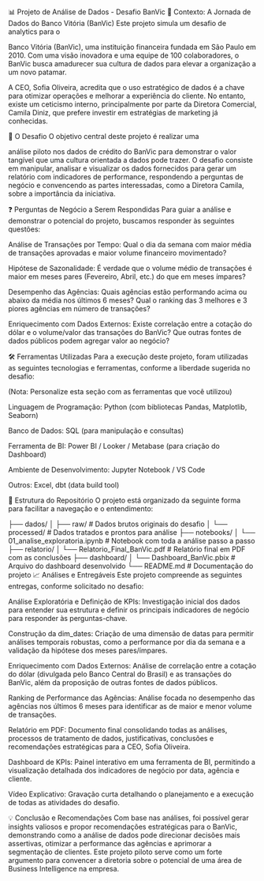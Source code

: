 📊 Projeto de Análise de Dados - Desafio BanVic
🏦 Contexto: A Jornada de Dados do Banco Vitória (BanVic)
Este projeto simula um desafio de analytics para o 

Banco Vitória (BanVic), uma instituição financeira fundada em São Paulo em 2010. Com uma visão inovadora e uma equipe de 100 colaboradores, o BanVic busca amadurecer sua cultura de dados para elevar a organização a um novo patamar.





A CEO, Sofia Oliveira, acredita que o uso estratégico de dados é a chave para otimizar operações e melhorar a experiência do cliente. No entanto, existe um ceticismo interno, principalmente por parte da Diretora Comercial, Camila Diniz, que prefere investir em estratégias de marketing já conhecidas.


🎯 O Desafio
O objetivo central deste projeto é realizar uma 

análise piloto nos dados de crédito do BanVic para demonstrar o valor tangível que uma cultura orientada a dados pode trazer. O desafio consiste em manipular, analisar e visualizar os dados fornecidos para gerar um relatório com indicadores de performance, respondendo a perguntas de negócio e convencendo as partes interessadas, como a Diretora Camila, sobre a importância da iniciativa.





❓ Perguntas de Negócio a Serem Respondidas
Para guiar a análise e demonstrar o potencial do projeto, buscamos responder às seguintes questões:


Análise de Transações por Tempo: Qual o dia da semana com maior média de transações aprovadas e maior volume financeiro movimentado? 


Hipótese de Sazonalidade: É verdade que o volume médio de transações é maior em meses pares (Fevereiro, Abril, etc.) do que em meses ímpares? 

Desempenho das Agências: Quais agências estão performando acima ou abaixo da média nos últimos 6 meses? Qual o ranking das 3 melhores e 3 piores agências em número de transações? 




Enriquecimento com Dados Externos: Existe correlação entre a cotação do dólar e o volume/valor das transações do BanVic? Que outras fontes de dados públicos podem agregar valor ao negócio? 



🛠️ Ferramentas Utilizadas
Para a execução deste projeto, foram utilizadas as seguintes tecnologias e ferramentas, conforme a liberdade sugerida no desafio:

(Nota: Personalize esta seção com as ferramentas que você utilizou)

Linguagem de Programação: Python (com bibliotecas Pandas, Matplotlib, Seaborn)

Banco de Dados: SQL (para manipulação e consultas)

Ferramenta de BI: Power BI / Looker / Metabase (para criação do Dashboard)

Ambiente de Desenvolvimento: Jupyter Notebook / VS Code

Outros: Excel, dbt (data build tool)

📂 Estrutura do Repositório
O projeto está organizado da seguinte forma para facilitar a navegação e o entendimento:

├── dados/
│   ├── raw/                  # Dados brutos originais do desafio
│   └── processed/            # Dados tratados e prontos para análise
├── notebooks/
│   └── 01_analise_exploratoria.ipynb  # Notebook com toda a análise passo a passo
├── relatorio/
│   └── Relatorio_Final_BanVic.pdf # Relatório final em PDF com as conclusões
├── dashboard/
│   └── Dashboard_BanVic.pbix   # Arquivo do dashboard desenvolvido
└── README.md                   # Documentação do projeto
📈 Análises e Entregáveis
Este projeto compreende as seguintes entregas, conforme solicitado no desafio:


Análise Exploratória e Definição de KPIs: Investigação inicial dos dados para entender sua estrutura e definir os principais indicadores de negócio para responder às perguntas-chave.



Construção da dim_dates: Criação de uma dimensão de datas para permitir análises temporais robustas, como a performance por dia da semana e a validação da hipótese dos meses pares/ímpares.


Enriquecimento com Dados Externos: Análise de correlação entre a cotação do dólar (divulgada pelo Banco Central do Brasil) e as transações do BanVic, além da proposição de outras fontes de dados públicos.


Ranking de Performance das Agências: Análise focada no desempenho das agências nos últimos 6 meses para identificar as de maior e menor volume de transações.



Relatório em PDF: Documento final consolidando todas as análises, processos de tratamento de dados, justificativas, conclusões e recomendações estratégicas para a CEO, Sofia Oliveira.




Dashboard de KPIs: Painel interativo em uma ferramenta de BI, permitindo a visualização detalhada dos indicadores de negócio por data, agência e cliente.


Vídeo Explicativo: Gravação curta detalhando o planejamento e a execução de todas as atividades do desafio.

💡 Conclusão e Recomendações
Com base nas análises, foi possível gerar insights valiosos e propor recomendações estratégicas para o BanVic, demonstrando como a análise de dados pode direcionar decisões mais assertivas, otimizar a performance das agências e aprimorar a segmentação de clientes. Este projeto piloto serve como um forte argumento para convencer a diretoria sobre o potencial de uma área de Business Intelligence na empresa.